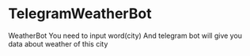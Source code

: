 # TelegramWeatherBot
WeatherBot
You need to input word(city) And telegram bot will give you data about weather of this city
